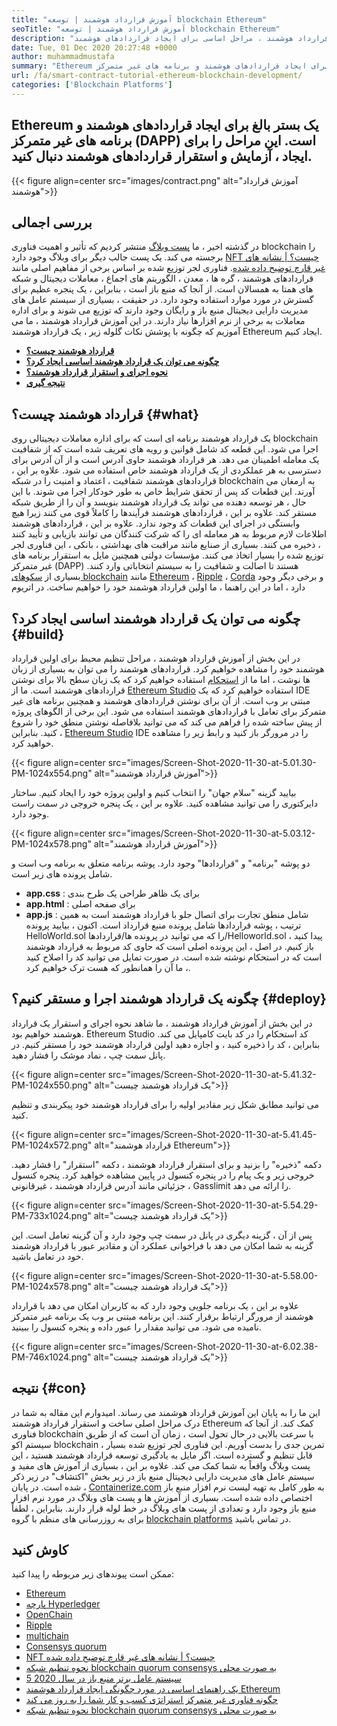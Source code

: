 ```yaml
---
title: "آموزش قرارداد هوشمند | توسعه blockchain Ethereum" 
seoTitle: "آموزش قرارداد هوشمند | توسعه blockchain Ethereum" 
description: "این آموزش قرارداد هوشمند ، مراحل اساسی برای ایجاد قراردادهای هوشمند Ethereum را شرح می دهد. Ethereum یک منبع باز ، ایمن ، شبکه blockchain توزیع شده است." 
date: Tue, 01 Dec 2020 20:27:48 +0000
author: muhammadmustafa
summary: "Ethereum یک بستر بالغ برای ایجاد قراردادهای هوشمند و برنامه های غیر متمرکز (DAPP) است. این مراحل را برای ایجاد ، آزمایش و استقرار قراردادهای هوشمند دنبال کنید." 
url: /fa/smart-contract-tutorial-ethereum-blockchain-development/
categories: ['Blockchain Platforms']
---
```


## Ethereum یک بستر بالغ برای ایجاد قراردادهای هوشمند و برنامه های غیر متمرکز (DAPP) است. این مراحل را برای ایجاد ، آزمایش و استقرار قراردادهای هوشمند دنبال کنید.

{{< figure align=center src="images/contract.png" alt="آموزش قرارداد هوشمند">}}


## بررسی اجمالی
در گذشته اخیر ، ما [پست وبلاگ][1] منتشر کردیم که تأثیر و اهمیت فناوری blockchain را برجسته می کند. یک پست جالب دیگر برای وبلاگ وجود دارد [NFT چیست؟ | نشانه های غیر قارچ توضیح داده شده][2]. فناوری لجر توزیع شده بر اساس برخی از مفاهیم اصلی مانند قراردادهای هوشمند ، گره ها ، معدن ، الگوریتم های اجماع ، معاملات دیجیتال و شبکه های همتا به همسالان است. از آنجا که منبع باز است ، بنابراین ، یک پنجره عظیم برای گسترش در مورد موارد استفاده وجود دارد. در حقیقت ، بسیاری از سیستم عامل های مدیریت دارایی دیجیتال منبع باز و رایگان وجود دارند که توزیع می شوند و برای اداره معاملات به برخی از نرم افزارها نیاز دارند.
در این آموزش قرارداد هوشمند ، ما می آموزیم که چگونه با پوشش نکات گلوله زیر ، یک قرارداد هوشمند Ethereum ایجاد کنیم.
* [ **قرارداد هوشمند چیست؟** ][3]
* [ **چگونه می توان یک قرارداد هوشمند اساسی ایجاد کرد؟** ][4]
* [ **نحوه اجرای و استقرار قرارداد هوشمند؟** ][5]
* [ **نتیجه گیری** ][6]

## قرارداد هوشمند چیست؟ {#what}

یک قرارداد هوشمند برنامه ای است که برای اداره معاملات دیجیتالی روی blockchain اجرا می شود. این قطعه کد شامل قوانین و رویه های تعریف شده است که از شفافیت یک معامله اطمینان می دهد. هر قرارداد هوشمند حاوی آدرس است و از آن آدرس برای دسترسی به هر عملکردی از یک قرارداد هوشمند خاص استفاده می شود. علاوه بر این ، قراردادهای هوشمند شفافیت ، اعتماد و امنیت را در شبکه blockchain به ارمغان می آورند. این قطعات کد پس از تحقق شرایط خاص به طور خودکار اجرا می شوند.
با این حال ، هر توسعه دهنده می تواند یک قرارداد هوشمند بنویسد و آن را از طریق شبکه مستقر کند. علاوه بر این ، قراردادهای هوشمند فرآیندها را کاملاً قوی می کنند زیرا هیچ وابستگی در اجرای این قطعات کد وجود ندارد. علاوه بر این ، قراردادهای هوشمند اطلاعات لازم مربوط به هر معامله ای را که شرکت کنندگان می توانند بازیابی و تأیید کنند ، ذخیره می کنند. بسیاری از صنایع مانند مراقبت های بهداشتی ، بانکی ، این فناوری لجر توزیع شده را بسیار اتخاذ می کنند. مؤسسات دولتی همچنین مایل به استقرار برنامه های غیر متمرکز (DAPP) هستند تا اصالت و شفافیت را به سیستم انتخاباتی وارد کنند. بسیاری از [سکوهای blockchain][7] مانند [Ethereum][8] ، [Ripple][9] ، [Corda][10] و برخی دیگر وجود دارد ، اما در این راهنما ، ما اولین قرارداد هوشمند خود را خواهیم ساخت. در اتریوم

## چگونه می توان یک قرارداد هوشمند اساسی ایجاد کرد؟ {#build}

در این بخش از آموزش قرارداد هوشمند ، مراحل تنظیم محیط برای اولین قرارداد هوشمند خود را مشاهده خواهیم کرد.
قراردادهای هوشمند را می توان به بسیاری از زبان ها نوشت ، اما ما از [استحکام][11] استفاده خواهیم کرد که یک زبان سطح بالا برای نوشتن قراردادهای هوشمند است.
ما از [Ethereum Studio][12] استفاده خواهیم کرد که یک IDE مبتنی بر وب است. از آن برای نوشتن قراردادهای هوشمند و همچنین برنامه های غیر متمرکز برای تعامل با قراردادهای هوشمند استفاده می شود. این برخی از الگوهای پروژه از پیش ساخته شده را فراهم می کند که می توانید بلافاصله نوشتن منطق خود را شروع کنید.
بنابراین ، [Ethereum Studio][12] IDE را در مرورگر باز کنید و رابط زیر را مشاهده خواهید کرد.

{{< figure align=center src="images/Screen-Shot-2020-11-30-at-5.01.30-PM-1024x554.png" alt="آموزش قرارداد هوشمند">}}

بیایید گزینه "سلام جهان" را انتخاب کنیم و اولین پروژه خود را ایجاد کنیم. ساختار دایرکتوری را می توانید مشاهده کنید. علاوه بر این ، یک پنجره خروجی در سمت راست وجود دارد.

{{< figure align=center src="images/Screen-Shot-2020-11-30-at-5.03.12-PM-1024x578.png" alt="آموزش قرارداد هوشمند">}}

دو پوشه "برنامه" و "قراردادها" وجود دارد.
پوشه برنامه متعلق به برنامه وب است و شامل پرونده های زیر است.
* **app.css** : برای یک ظاهر طراحی یک طرح بندی
* **app.html** : برای صفحه اصلی
* **app.js** : شامل منطق تجارت برای اتصال جلو با قرارداد هوشمند است
به همین ترتیب ، پوشه قراردادها شامل پرونده منبع قرارداد است.
اکنون ، بیایید پرونده HelloWorld.sol را که می توانید در پرونده ها/قراردادها/Helloworld.sol پیدا کنید ، باز کنیم. در اصل ، این پرونده اصلی است که حاوی کد مربوط به قرارداد هوشمند است که در استحکام نوشته شده است. در صورت تمایل می توانید کد را اصلاح کنید ، ما آن را همانطور که هست ترک خواهیم کرد.

## چگونه یک قرارداد هوشمند اجرا و مستقر کنیم؟ {#deploy}

در این بخش از آموزش قرارداد هوشمند ، ما شاهد نحوه اجرای و استقرار یک قرارداد هوشمند خواهیم بود. Ethereum Studio کد استحکام را در کد بایت کامپایل می کند. بنابراین ، کد را ذخیره کنید ، و اجازه دهید اولین قرارداد هوشمند خود را مستقر کنیم.
در پانل سمت چپ ، نماد موشک را فشار دهید.

{{< figure align=center src="images/Screen-Shot-2020-11-30-at-5.41.32-PM-1024x550.png" alt="یک قرارداد هوشمند چیست">}}

می توانید مطابق شکل زیر مقادیر اولیه را برای قرارداد هوشمند خود پیکربندی و تنظیم کنید.

{{< figure align=center src="images/Screen-Shot-2020-11-30-at-5.41.45-PM-1024x572.png" alt="قرارداد هوشمند Ethereum">}}

دکمه "ذخیره" را بزنید و برای استقرار قرارداد هوشمند ، دکمه "استقرار" را فشار دهید. خروجی زیر و یک پیام را در پنجره کنسول در پایین مشاهده خواهید کرد. پنجره کنسول جزئیاتی مانند آدرس قرارداد هوشمند ، غیرقانونی ، Gasslimit را ارائه می دهد.

{{< figure align=center src="images/Screen-Shot-2020-11-30-at-5.54.29-PM-733x1024.png" alt="یک قرارداد هوشمند چیست">}}

پس از آن ، گزینه دیگری در پانل در سمت چپ وجود دارد و آن گزینه تعامل است. این گزینه به شما امکان می دهد با فراخوانی عملکرد آن و مقادیر عبور با قرارداد هوشمند خود در تعامل باشید.

{{< figure align=center src="images/Screen-Shot-2020-11-30-at-5.58.00-PM-1024x578.png" alt="یک قرارداد هوشمند چیست">}}

علاوه بر این ، یک برنامه جلویی وجود دارد که به کاربران امکان می دهد با قرارداد هوشمند از مرورگر ارتباط برقرار کنند. این برنامه مبتنی بر وب یک برنامه غیر متمرکز نامیده می شود. می توانید مقدار را عبور داده و پنجره کنسول را ببینید.

{{< figure align=center src="images/Screen-Shot-2020-11-30-at-6.02.38-PM-746x1024.png" alt="یک قرارداد هوشمند چیست">}}


## نتیجه {#con}

این ما را به پایان این آموزش قرارداد هوشمند می رساند. امیدوارم این مقاله به شما در درک مراحل اصلی ساخت و استقرار قرارداد هوشمند Ethereum کمک کند. از آنجا که فناوری blockchain با سرعت بالایی در حال تحول است ، زمان آن است که از طریق سیستم اکو blockchain ، تمرین جدی را بدست آوریم. این فناوری لجر توزیع شده بسیار قابل تنظیم و گسترده است. اگر مایل به یادگیری توسعه قرارداد هوشمند هستید ، این پست وبلاگ واقعاً به شما کمک می کند. علاوه بر این ، بسیاری از آموزش های مفید و سیستم عامل های مدیریت دارایی دیجیتال منبع باز در زیر بخش "اکتشاف" در زیر ذکر شده است.
در پایان ، [Containerize.com][13] به طور کامل به تهیه لیست نرم افزار منبع باز اختصاص داده شده است. بسیاری از آموزش ها و پست های وبلاگ در مورد نرم افزار منبع باز وجود دارد و تعدادی از پست های وبلاگ در خط لوله قرار دارند. بنابراین ، لطفاً برای به روزرسانی های منظم با گروه [blockchain platforms][7] در تماس باشید.

## کاوش کنید
ممکن است پیوندهای زیر مربوطه را پیدا کنید:
  * [Ethereum][8]
  * [پارچه Hyperledger][14]
  * [OpenChain][15]
  * [Ripple][16]
  * [multichain][17]
  * [Consensys quorum][18]
  * [NFT چیست؟ | نشانه های غیر قارچ توضیح داده شده][2]
  * [نحوه تنظیم شبکه blockchain quorum consensys به صورت محلی][19]
  * [5 سیستم عامل برتر منبع باز در سال 2020][20]
  * [یک راهنمای اساسی در مورد چگونگی ایجاد قرارداد هوشمند Ethereum][21]
  * [چگونه فناوری غیر متمرکز استراتژی کسب و کار شما را به روز می کند][22]
  * [نحوه تنظیم شبکه blockchain quorum consensys به صورت محلی][19]



[1]: https://blog.containerize.com/2020/11/27/how-blockchain-technology-can-upgrade-your-business-strategy/
[2]: https://blog.containerize.com/blockchain-platforms/what-is-nft-non-fungible-tokens-explained/
[3]: #what
[4]: #build
[5]: #deploy
[6]: #con
[7]: https://products.containerize.com/blockchain-platforms/
[8]: https://products.containerize.com/blockchain-platforms/ethereum
[9]: https://ripple.com/
[10]: https://www.corda.net/
[11]: https://docs.soliditylang.org/en/v0.7.4/
[12]: https://studio.ethereum.org/
[13]: https://www.containerize.com/
[14]: https://products.containerize.com/blockchain-platforms/hyperledger-fabric
[15]: https://products.containerize.com/blockchain-platforms/openchain
[16]: https://products.containerize.com/blockchain-platforms/ripple
[17]: https://products.containerize.com/blockchain-platforms/multichain
[18]: https://products.containerize.com/blockchain-platforms/consensys-quorum
[19]: https://blog.containerize.com/blockchain-platforms/how-to-setup-consensys-quorum-blockchain-network-locally/
[20]: https://blog.containerize.com/blockchain-platforms/top-5-open-source-blockchain-platforms-in-2020/
[21]: https://blog.containerize.com/
[22]: https://blog.containerize.com/2020/11/27/how-decentralized-technology-upgrades-your-business-strategy/
